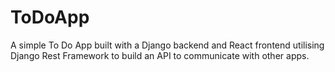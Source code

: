 # ToDoApp

A simple To Do App built with a Django backend and React frontend utilising Django Rest Framework to build an API to communicate with other apps.
